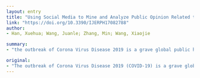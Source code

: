```yaml
---
layout: entry
title: "Using Social Media to Mine and Analyze Public Opinion Related to COVID-19 in China"
link: "https://doi.org/10.3390/IJERPH17082788"
author:
- Han, Xuehua; Wang, Juanle; Zhang, Min; Wang, Xiaojie

summary:
- "the outbreak of Corona Virus Disease 2019 is a grave global public health emergency. The study explored public opinion in the early stages of COVID-19 in China by analyzing Sina-Weibo texts in terms of space, time, and content. Temporal changes within one-hour intervals and the spatial distribution of. Weiba texts were analyzed. Public response is very sensitive to the epidemic and significant social events, especially in urban agglomerations with convenient transportation and a large population. This study analyzed the early stage of the outbreak in China. It is the grave global health emergency by analysing."

original:
- "The outbreak of Corona Virus Disease 2019 (COVID-19) is a grave global public health emergency. Nowadays, social media has become the main channel through which the public can obtain information and express their opinions and feelings. This study explored public opinion in the early stages of COVID-19 in China by analyzing Sina-Weibo (a Twitter-like microblogging system in China) texts in terms of space, time, and content. Temporal changes within one-hour intervals and the spatial distribution of COVID-19-related Weibo texts were analyzed. Based on the latent Dirichlet allocation model and the random forest algorithm, a topic extraction and classification model was developed to hierarchically identify seven COVID-19-relevant topics and 13 sub-topics from Weibo texts. The results indicate that the number of Weibo texts varied over time for different topics and sub-topics corresponding with the different developmental stages of the event. The spatial distribution of COVID-19-relevant Weibo was mainly concentrated in Wuhan, Beijing-Tianjin-Hebei, the Yangtze River Delta, the Pearl River Delta, and the Chengdu-Chongqing urban agglomeration. There is a synchronization between frequent daily discussions on Weibo and the trend of the COVID-19 outbreak in the real world. Public response is very sensitive to the epidemic and significant social events, especially in urban agglomerations with convenient transportation and a large population. The timely dissemination and updating of epidemic-related information and the popularization of such information by the government can contribute to stabilizing public sentiments. However, the surge of public demand and the hysteresis of social support demonstrated that the allocation of medical resources was under enormous pressure in the early stage of the epidemic. It is suggested that the government should strengthen the response in terms of public opinion and epidemic prevention and exert control in key epidemic areas, urban agglomerations, and transboundary areas at the province level. In controlling the crisis, accurate response countermeasures should be formulated following public help demands. The findings can help government and emergency agencies to better understand the public opinion and sentiments towards COVID-19, to accelerate emergency responses, and to support post-disaster management."
---
```



